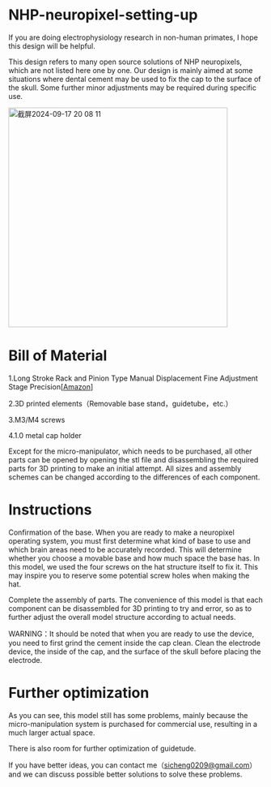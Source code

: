 # NHP-neuropixel-setting-up
If you are doing electrophysiology research in non-human primates, I hope this design will be helpful.

This design refers to many open source solutions of NHP neuropixels, which are not listed here one by one. Our design is mainly aimed at some situations where dental cement may be used to fix the cap to the surface of the skull. Some further minor adjustments may be required during specific use.



<img width="433" alt="截屏2024-09-17 20 08 11" src="https://github.com/user-attachments/assets/e18429cd-85cf-4a66-820b-023eec6aaddd">


# Bill of Material
1.Long Stroke Rack and Pinion Type Manual Displacement Fine Adjustment Stage Precision[[Amazon](https://www.amazon.com/RAMBEX-Long-Travel-Precision-Dovetail-Fine-Tuning/dp/B0CN9JHCTR)]

2.3D printed elements（Removable base stand，guidetube，etc.）

3.M3/M4 screws 

4.1.0 metal cap holder

Except for the micro-manipulator, which needs to be purchased, all other parts can be opened by opening the stl file and disassembling the required parts for 3D printing to make an initial attempt. All sizes and assembly schemes can be changed according to the differences of each component.


# Instructions
Confirmation of the base. When you are ready to make a neuropixel operating system, you must first determine what kind of base to use and which brain areas need to be accurately recorded. This will determine whether you choose a movable base and how much space the base has. In this model, we used the four screws on the hat structure itself to fix it. This may inspire you to reserve some potential screw holes when making the hat.

Complete the assembly of parts. The convenience of this model is that each component can be disassembled for 3D printing to try and error, so as to further adjust the overall model structure according to actual needs.

WARNING：It should be noted that when you are ready to use the device, you need to first grind the cement inside the cap clean. Clean the electrode device, the inside of the cap, and the surface of the skull before placing the electrode.

# Further optimization
As you can see, this model still has some problems, mainly because the micro-manipulation system is purchased for commercial use, resulting in a much larger actual space. 

There is also room for further optimization of guidetude.

If you have better ideas, you can contact me（sicheng0209@gmail.com）and we can discuss possible better solutions to solve these problems.


